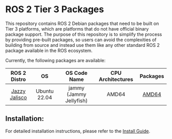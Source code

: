 # ROS 2 Tier 3 Packages

This repository contains ROS 2 Debian packages that need to be built on Tier 3 platforms, which are platforms that do not have official binary package support. The purpose of this repository is to simplify the process by providing pre-built packages, so users can avoid the complexities of building from source and instead use them like any other standard ROS 2 package available in the ROS ecosystem.

Currently, the following packages are available:


| ROS 2 Distro | OS | OS Code Name | CPU Architectures | Packages |
|:----------:|:----------:|:----------:|:----------:|:----------:|
| [Jazzy Jalisco]([url](https://docs.ros.org/en/jazzy/Releases/Release-Jazzy-Jalisco.html)) | Ubuntu 22.04 | jammy (Jammy Jellyfish) | AMD64 | [AMD64](https://github.com/meetgandhi-dev/ros2_tier3_packages/blob/main/debian_packages/dists/jammy/main/binary-amd64/Packages) |

## Installation:

For detailed installation instructions, please refer to the [Install Guide](docs/INSTALL_GUIDE.md).
